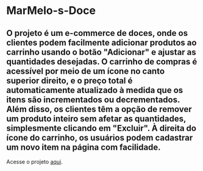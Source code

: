 # MarMelo-s-Doce

## O projeto é um e-commerce de doces, onde os clientes podem facilmente adicionar produtos ao carrinho usando o botão "Adicionar" e ajustar as quantidades desejadas. O carrinho de compras é acessível por meio de um ícone no canto superior direito, e o preço total é automaticamente atualizado à medida que os itens são incrementados ou decrementados. Além disso, os clientes têm a opção de remover um produto inteiro sem afetar as quantidades, simplesmente clicando em "Excluir". À direita do ícone do carrinho, os usuários podem cadastrar um novo item na página com facilidade.

Acesse o projeto [aqui](https://marmelodoces.netlify.app/).

